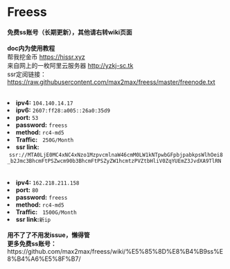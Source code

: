 # Freess
**免费ss账号（长期更新），其他请右转wiki页面<br /><br />
doc内为使用教程**<br />
帮我挖金币 https://hissr.xyz<br />
来自网上的一枚阿里云服务器 http://yzkj-sc.tk<br />
ssr定阅链接：https://raw.githubusercontent.com/max2max/freess/master/freenode.txt <br />
<br />
<li><b>ipv4:</b>  <code>104.140.14.17</code></li>
<li><b>ipv6:</b>  <code>2607:ff28:a005::26a0:35d9</code></li>
<li><b>port:</b>  <code>53</code></li>
<li><b>password:</b>  <code>freess</code></li>
<li><b>method:</b>  <code>rc4-md5</code></li>
<li><b>Traffic:</b>   <code>250G/Month</code></li>
<li><b>ssr link:</b>  <code>ssr://MTA0LjE0MC4xNC4xNzo1MzpvcmlnaW46cmM0LW1kNTpwbGFpbjpabkpsWlhOei8_b2Jmc3BhcmFtPSZwcm90b3BhcmFtPSZyZW1hcmtzPVZtbHliV0ZqYUEmZ3JvdXA9TlRN</code>
<br /><br /><br />
<li><b>ipv4:</b>  <code>162.218.211.158</code></li>
<li><b>port:</b>  <code>80</code></li>
<li><b>password:</b>  <code>freess</code></li>
<li><b>method:</b>  <code>rc4-md5</code></li>
<li><b>Traffic:</b>   <code>1500G/Month</code></li>
<li><b>ssr link:</b><code>新ip</code></li>
<br />
<b>用不了了不用发issue，懒得管</b><br />
<b>更多免费ss账号：</b>https://github.com/max2max/freess/wiki/%E5%85%8D%E8%B4%B9ss%E8%B4%A6%E5%8F%B7/<br />
